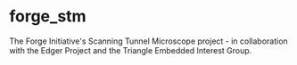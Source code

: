 # forge_stm
The Forge Initiative's Scanning Tunnel Microscope project - in collaboration with the Edger Project and the Triangle Embedded Interest Group.
